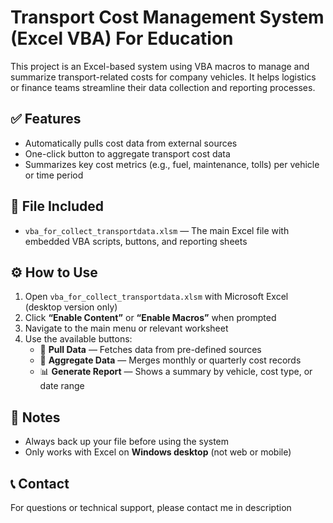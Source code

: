 # Transport Cost Management System (Excel VBA) For Education

This project is an Excel-based system using VBA macros to manage and summarize transport-related costs for company vehicles. It helps logistics or finance teams streamline their data collection and reporting processes.

## ✅ Features

- Automatically pulls cost data from external sources
- One-click button to aggregate transport cost data
- Summarizes key cost metrics (e.g., fuel, maintenance, tolls) per vehicle or time period

## 📂 File Included

- `vba_for_collect_transportdata.xlsm` — The main Excel file with embedded VBA scripts, buttons, and reporting sheets

## ⚙️ How to Use

1. Open `vba_for_collect_transportdata.xlsm` with Microsoft Excel (desktop version only)
2. Click **“Enable Content”** or **“Enable Macros”** when prompted
3. Navigate to the main menu or relevant worksheet
4. Use the available buttons:
   - 🔘 **Pull Data** — Fetches data from pre-defined sources
   - 🔘 **Aggregate Data** — Merges monthly or quarterly cost records
   - 📊 **Generate Report** — Shows a summary by vehicle, cost type, or date range

## 📌 Notes

- Always back up your file before using the system
- Only works with Excel on **Windows desktop** (not web or mobile)

## 📞 Contact

For questions or technical support, please contact me in description
